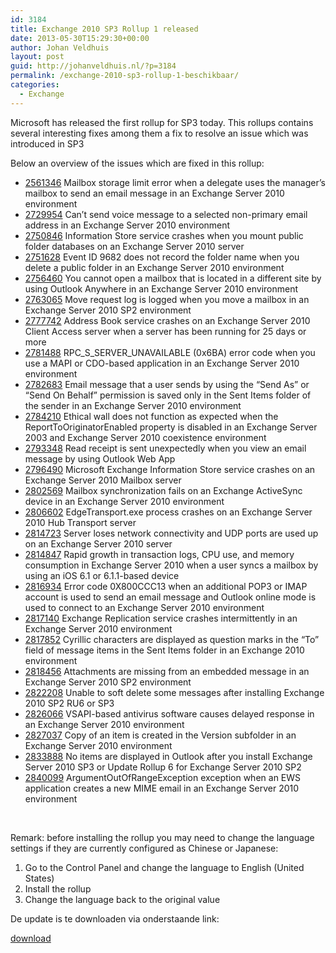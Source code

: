 ```yaml
---
id: 3184
title: Exchange 2010 SP3 Rollup 1 released
date: 2013-05-30T15:29:30+00:00
author: Johan Veldhuis
layout: post
guid: http://johanveldhuis.nl/?p=3184
permalink: /exchange-2010-sp3-rollup-1-beschikbaar/
categories:
  - Exchange
---
```

Microsoft has released the first rollup for SP3 today. This rollups contains several interesting fixes among them a fix to resolve an issue which was introduced in SP3

Below an overview of the issues which are fixed in this rollup:

  * <div>
      <a href="http://support.microsoft.com/kb/2561346">2561346</a> Mailbox storage limit error when a delegate uses the manager&#8217;s mailbox to send an email message in an Exchange Server 2010 environment
    </div>

  * <div>
      <a href="http://support.microsoft.com/kb/2729954">2729954</a> Can&#8217;t send voice message to a selected non-primary email address in an Exchange Server 2010 environment
    </div>

  * <div>
      <a href="http://support.microsoft.com/kb/2750846">2750846</a> Information Store service crashes when you mount public folder databases on an Exchange Server 2010 server
    </div>

  * <div>
      <a href="http://support.microsoft.com/kb/2751628">2751628</a> Event ID 9682 does not record the folder name when you delete a public folder in an Exchange Server 2010 environment
    </div>

  * <div>
      <a href="http://support.microsoft.com/kb/2756460">2756460</a> You cannot open a mailbox that is located in a different site by using Outlook Anywhere in an Exchange Server 2010 environment
    </div>

  * <div>
      <a href="http://support.microsoft.com/kb/2763065">2763065</a> Move request log is logged when you move a mailbox in an Exchange Server 2010 SP2 environment
    </div>

  * <div>
      <a href="http://support.microsoft.com/kb/2777742">2777742</a> Address Book service crashes on an Exchange Server 2010 Client Access server when a server has been running for 25 days or more
    </div>

  * <div>
      <a href="http://support.microsoft.com/kb/2781488">2781488</a> RPC_S_SERVER_UNAVAILABLE (0x6BA) error code when you use a MAPI or CDO-based application in an Exchange Server 2010 environment
    </div>

  * <div>
      <a href="http://support.microsoft.com/kb/2782683">2782683</a> Email message that a user sends by using the &#8220;Send As&#8221; or &#8220;Send On Behalf&#8221; permission is saved only in the Sent Items folder of the sender in an Exchange Server 2010 environment
    </div>

  * <div>
      <a href="http://support.microsoft.com/kb/2784210">2784210</a> Ethical wall does not function as expected when the ReportToOriginatorEnabled property is disabled in an Exchange Server 2003 and Exchange Server 2010 coexistence environment
    </div>

  * <div>
      <a href="http://support.microsoft.com/kb/2793348">2793348</a> Read receipt is sent unexpectedly when you view an email message by using Outlook Web App
    </div>

  * <div>
      <a href="http://support.microsoft.com/kb/2796490">2796490</a> Microsoft Exchange Information Store service crashes on an Exchange Server 2010 Mailbox server
    </div>

  * <div>
      <a href="http://support.microsoft.com/kb/2802569">2802569</a> Mailbox synchronization fails on an Exchange ActiveSync device in an Exchange Server 2010 environment
    </div>

  * <div>
      <a href="http://support.microsoft.com/kb/2806602">2806602</a> EdgeTransport.exe process crashes on an Exchange Server 2010 Hub Transport server
    </div>

  * <div>
      <a href="http://support.microsoft.com/kb/2814723">2814723</a> Server loses network connectivity and UDP ports are used up on an Exchange Server 2010 server
    </div>

  * <div>
      <a href="http://support.microsoft.com/kb/2814847">2814847</a> Rapid growth in transaction logs, CPU use, and memory consumption in Exchange Server 2010 when a user syncs a mailbox by using an iOS 6.1 or 6.1.1-based device
    </div>

  * <div>
      <a href="http://support.microsoft.com/kb/2816934">2816934</a> Error code 0X800CCC13 when an additional POP3 or IMAP account is used to send an email message and Outlook online mode is used to connect to an Exchange Server 2010 environment
    </div>

  * <div>
      <a href="http://support.microsoft.com/kb/2817140">2817140</a> Exchange Replication service crashes intermittently in an Exchange Server 2010 environment
    </div>

  * <div>
      <a href="http://support.microsoft.com/kb/2817852">2817852</a> Cyrillic characters are displayed as question marks in the &#8220;To&#8221; field of message items in the Sent Items folder in an Exchange 2010 environment
    </div>

  * <div>
      <a href="http://support.microsoft.com/kb/2818456">2818456</a> Attachments are missing from an embedded message in an Exchange Server 2010 SP2 environment
    </div>

  * <div>
      <a href="http://support.microsoft.com/kb/2822208">2822208</a> Unable to soft delete some messages after installing Exchange 2010 SP2 RU6 or SP3
    </div>

  * <div>
      <a href="http://support.microsoft.com/kb/2826066">2826066</a> VSAPI-based antivirus software causes delayed response in an Exchange Server 2010 environment
    </div>

  * <div>
      <a href="http://support.microsoft.com/kb/2827037">2827037</a> Copy of an item is created in the Version subfolder in an Exchange Server 2010 environment
    </div>

  * <div>
      <a href="http://support.microsoft.com/kb/2833888">2833888</a> No items are displayed in Outlook after you install Exchange Server 2010 SP3 or Update Rollup 6 for Exchange Server 2010 SP2
    </div>

  * <div>
      <a href="http://support.microsoft.com/kb/2840099">2840099</a> ArgumentOutOfRangeException exception when an EWS application creates a new MIME email in an Exchange Server 2010 environment
    </div>

&nbsp;

Remark: before installing the rollup you may need to change the language settings if they are currently configured as Chinese or Japanese:

  1. Go to the Control Panel and change the language to English (United States)
  2. Install the rollup
  3. Change the language back to the original value

De update is te downloaden via onderstaande link:

[download](http://support.microsoft.com/kb/2803727)